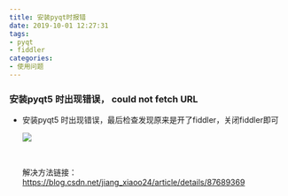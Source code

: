 ```yaml
---
title: 安装pyqt时报错
date: 2019-10-01 12:27:31
tags:
- pyqt
- fiddler
categories:
- 使用问题
---
```


### 安装pyqt5 时出现错误， could not fetch URL

- 安装pyqt5 时出现错误，最后检查发现原来是开了fiddler，关闭fiddler即可

  <!-- more -->

  ![](https://cdn.jsdelivr.net/gh/kcyln/ImageHosting@latest/2020/07/28/228d472d3db177a3c03a2f058fdc7505.png)

  ​

  解决方法链接：<https://blog.csdn.net/jiang_xiaoo24/article/details/87689369>

  ​